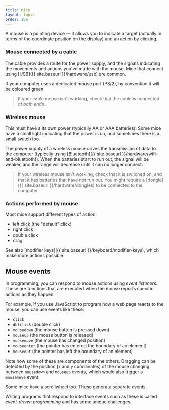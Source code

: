 ```yaml
---
title: Mice
layout: topic
order: 106
---
```


A mouse is a pointing device — it allows you to indicate a target (actually in
terms of the coordinate position on the display) and an action by clicking.

### Mouse connected by a cable

The cable provides a route for the power supply, and the signals indicating
the movements and actions you've made with the mouse. Mice that connect using
[USB]({{ site.baseurl }}/hardware/usb) are common.

If your computer uses a dedicated mouse port (PS/2), by convention it will
be coloured green. 

> If your cable mouse isn't working, check that the cable is connected
> _at both ends_. 

### Wireless mouse

This must have a its own power (typically AA or AAA batteries).
Some mice have a small light indicating that the power is on, and
sometimes there is a small switch too.

The power supply of a wireless mouse drives the transmission of data to the
computer (typically using [Bluetooth]({{ site.baseurl }}/hardware/wifi-and-bluetooth)).
When the batteries start to run out, the signal will be weaker, and the range
will decrease until it can no longer connect.

> If your wireless mouse isn't working, check that it is switched on, and
> that it has batteries that have not run out. You might require a
> [dongle]({{ site.baseurl }}/hardware/dongles) to be connected to the
> computer.

### Actions performed by mouse

Most mice support different types of action:

* left click (the "default" click)
* right click
* double click
* drag

See also [modifier keys]({{ site.baseurl }}/keyboard/modifier-keys),
which make more actions possible.

## Mouse events

In programming, you can respond to mouse actions using _event listeners_.
These are functions that are executed when the mouse reports specific actions
as they happen.

For example, if you use JavaScript to program how a web page reacts to the
mouse, you can use events like these:

* `click`
* `dblclick` (double click)
* `mousedown` (the mouse button is pressed down)
* `mouseup` (the mouse button is released)
* `mousemove` (the mouse has changed position)
* `mouseenter` (the pointer has entered the boundary of an element)
* `mouseout` (the pointer has left the boundary of an element)

Note how some of these are components of the others. Dragging can be detected
by the position (`x` and `y` coordinates) of the mouse changing between
`mousedown` and `mouseup` events, which would also trigger a `mousemove`
event.

Some mice have a scrollwheel too. These generate separate events.

Writing programs that respond to interface events such as these is called
_event-driven programming_ and has some unique challenges.



